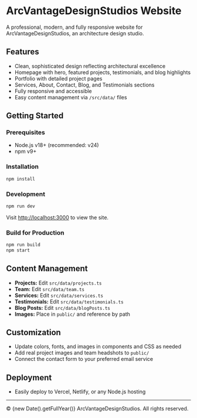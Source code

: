 # ArcVantageDesignStudios Website

A professional, modern, and fully responsive website for ArcVantageDesignStudios, an architecture design studio.

## Features
- Clean, sophisticated design reflecting architectural excellence
- Homepage with hero, featured projects, testimonials, and blog highlights
- Portfolio with detailed project pages
- Services, About, Contact, Blog, and Testimonials sections
- Fully responsive and accessible
- Easy content management via `/src/data/` files

## Getting Started

### Prerequisites
- Node.js v18+ (recommended: v24)
- npm v9+

### Installation
```bash
npm install
```

### Development
```bash
npm run dev
```
Visit [http://localhost:3000](http://localhost:3000) to view the site.

### Build for Production
```bash
npm run build
npm start
```

## Content Management
- **Projects:** Edit `src/data/projects.ts`
- **Team:** Edit `src/data/team.ts`
- **Services:** Edit `src/data/services.ts`
- **Testimonials:** Edit `src/data/testimonials.ts`
- **Blog Posts:** Edit `src/data/blogPosts.ts`
- **Images:** Place in `public/` and reference by path

## Customization
- Update colors, fonts, and images in components and CSS as needed
- Add real project images and team headshots to `public/`
- Connect the contact form to your preferred email service

## Deployment
- Easily deploy to Vercel, Netlify, or any Node.js hosting

---

© {new Date().getFullYear()} ArcVantageDesignStudios. All rights reserved.
